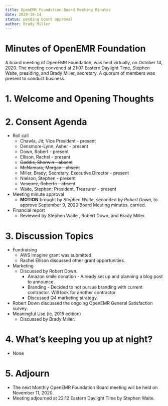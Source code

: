```yaml
---
title: OpenEMR Foundation Board Meeting Minutes
date: 2020-10-14
status: pending board approval
author: Brady Miller
---
```


# Minutes of OpenEMR Foundation

A board meeting of OpenEMR Foundation, was held virtually, on October 14, 2020. The meeting
convened at 21:07 Eastern Daylight Time, Stephen Waite, presiding, and Brady Miller,
secretary. A quorum of members was present to conduct business.

# 1. Welcome and Opening Thoughts

# 2. Consent Agenda
  - Roll call
    - Chawla, Jit; Vice President - present
    - Densmore-Lynn, Asher - present
    - Down, Robert - present
    - Ellison, Rachel - present 
    - ~~Gaddis, Sherwin - absent~~
    - ~~McNamara, Morgan - absent~~
    - Miller, Brady; Secretary, Executive Director - present
    - Nielson, Stephen - present
    - ~~Vasquez, Roberto - absent~~
    - Waite, Stephen; President, Treasurer - present
  - Meeting minute approval
    - **MOTION** brought by _Stephen Waite_, seconded by _Robert Down_, to approve September 9, 2020 Board Meeting minutes, carried.
  - Financial report
    - Reviewed by Stephen Waite , Robert Down, and Brady Miller.

# 3. Discussion Topics
  - Fundraising
    - AWS Imagine grant was submitted.
    - Rachel Ellison discussed other grant opportunities.
  - Marketing
    - Discussed by Robert Down.
      - Amazon smile donation - Already set up and planning a blog post to announce.
      - Branding - Decided to not pursue branding with current contractor. Will look for another contractor.
      - Discussed Q4 marketing strategy.
  - Robert Down discussed the ongoing OpenEMR General Satisfaction survey.
  - Meaningful Use (ie. 2015 edition)
    - Discussed by Brady Miller.

# 4. What’s keeping you up at night?
  - None

# 5. Adjourn
  - The next Monthly OpenEMR Foundation Board meeting will be held on November 11, 2020.
  - Meeting adjourned at 22:12 Eastern Daylight Time by Stephen Waite.
